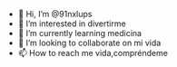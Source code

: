 - 👋 Hi, I’m @91nxlups
- 👀 I’m interested in divertirme 
- 🌱 I’m currently learning medicina
- 💞️ I’m looking to collaborate on mi vida
- 📫 How to reach me vida,compréndeme 

<!---
91nxlups/91nxlups is a ✨ special ✨ repository because its `README.md` (this file) appears on your GitHub profile.
You can click the Preview link to take a look at your changes.
--->
